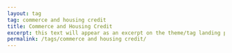 ```yaml
---
layout: tag
tag: commerce and housing credit
title: Commerce and Housing Credit
excerpt: this text will appear as an excerpt on the theme/tag landing page
permalink: /tags/commerce and housing credit/
---
```

